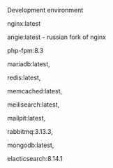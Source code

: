 Development environment 

  nginx:latest

  angie:latest - russian fork of nginx
  
  php-fpm:8.3
  
  mariadb:latest, 
  
  redis:latest, 
  
  memcached:latest, 
  
  meilisearch:latest, 
  
  mailpit:latest, 
  
  rabbitmq:3.13.3, 
  
  mongodb:latest, 
  
  elacticsearch:8.14.1
